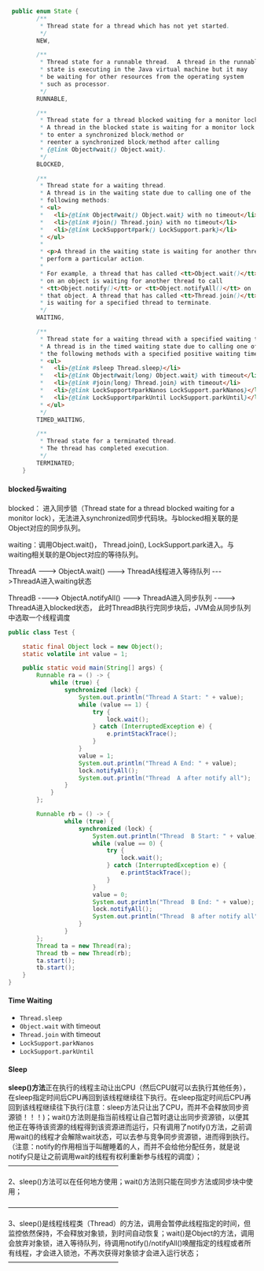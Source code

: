 ```java
 public enum State {
        /**
         * Thread state for a thread which has not yet started.
         */
        NEW,

        /**
         * Thread state for a runnable thread.  A thread in the runnable
         * state is executing in the Java virtual machine but it may
         * be waiting for other resources from the operating system
         * such as processor.
         */
        RUNNABLE,

        /**
         * Thread state for a thread blocked waiting for a monitor lock.
         * A thread in the blocked state is waiting for a monitor lock
         * to enter a synchronized block/method or
         * reenter a synchronized block/method after calling
         * {@link Object#wait() Object.wait}.
         */
        BLOCKED,

        /**
         * Thread state for a waiting thread.
         * A thread is in the waiting state due to calling one of the
         * following methods:
         * <ul>
         *   <li>{@link Object#wait() Object.wait} with no timeout</li>
         *   <li>{@link #join() Thread.join} with no timeout</li>
         *   <li>{@link LockSupport#park() LockSupport.park}</li>
         * </ul>
         *
         * <p>A thread in the waiting state is waiting for another thread to
         * perform a particular action.
         *
         * For example, a thread that has called <tt>Object.wait()</tt>
         * on an object is waiting for another thread to call
         * <tt>Object.notify()</tt> or <tt>Object.notifyAll()</tt> on
         * that object. A thread that has called <tt>Thread.join()</tt>
         * is waiting for a specified thread to terminate.
         */
        WAITING,

        /**
         * Thread state for a waiting thread with a specified waiting time.
         * A thread is in the timed waiting state due to calling one of
         * the following methods with a specified positive waiting time:
         * <ul>
         *   <li>{@link #sleep Thread.sleep}</li>
         *   <li>{@link Object#wait(long) Object.wait} with timeout</li>
         *   <li>{@link #join(long) Thread.join} with timeout</li>
         *   <li>{@link LockSupport#parkNanos LockSupport.parkNanos}</li>
         *   <li>{@link LockSupport#parkUntil LockSupport.parkUntil}</li>
         * </ul>
         */
        TIMED_WAITING,

        /**
         * Thread state for a terminated thread.
         * The thread has completed execution.
         */
        TERMINATED;
    }
```



#### blocked与waiting

blocked： 进入同步锁（Thread state for a thread blocked waiting for a monitor lock），无法进入synchronized同步代码块。与blocked相关联的是Object对应的同步队列。

waiting：调用Object.wait()， Thread.join(), LockSupport.park进入。与waiting相关联的是Object对应的等待队列。

ThreadA ---> ObjectA.wait() ---> ThreadA线程进入等待队列 --->ThreadA进入waiting状态

ThreadB ----> ObjectA.notifyAll() --->  ThreadA进入同步队列 ----> ThreadA进入blocked状态， 此时ThreadB执行完同步块后，JVM会从同步队列中选取一个线程调度

```java
public class Test {

    static final Object lock = new Object();
    static volatile int value = 1;

    public static void main(String[] args) {
        Runnable ra = () -> {
            while (true) {
                synchronized (lock) {
                    System.out.println("Thread A Start: " + value);
                    while (value == 1) {
                        try {
                            lock.wait();
                        } catch (InterruptedException e) {
                            e.printStackTrace();
                        }
                    }
                    value = 1;
                    System.out.println("Thread A End: " + value);
                    lock.notifyAll();
                    System.out.println("Thread  A after notify all");
                }
            }
        };

        Runnable rb = () -> {
                while (true) {
                    synchronized (lock) {
                        System.out.println("Thread  B Start: " + value);
                        while (value == 0) {
                            try {
                                lock.wait();
                            } catch (InterruptedException e) {
                                e.printStackTrace();
                            }
                        }
                        value = 0;
                        System.out.println("Thread  B End: " + value);
                        lock.notifyAll();
                        System.out.println("Thread  B after notify all");
                    }
                }
        };
        Thread ta = new Thread(ra);
        Thread tb = new Thread(rb);
        ta.start();
        tb.start();
    }
}
```

#### Time Waiting

- `Thread.sleep`
- `Object.wait` with timeout
- `Thread.join` with timeout
- `LockSupport.parkNanos`
- `LockSupport.parkUntil`



#### Sleep

**sleep()方法**正在执行的线程主动让出CPU（然后CPU就可以去执行其他任务），在sleep指定时间后CPU再回到该线程继续往下执行。在sleep指定时间后CPU再回到该线程继续往下执行(注意：sleep方法只让出了CPU，而并不会释放同步资源锁！！！)；wait()方法则是指当前线程让自己暂时退让出同步资源锁，以便其他正在等待该资源的线程得到该资源进而运行，只有调用了notify()方法，之前调用wait()的线程才会解除wait状态，可以去参与竞争同步资源锁，进而得到执行。（注意：notify的作用相当于叫醒睡着的人，而并不会给他分配任务，就是说notify只是让之前调用wait的线程有权利重新参与线程的调度）；
————————————————

2、sleep()方法可以在任何地方使用；wait()方法则只能在同步方法或同步块中使用；

————————————————

3、sleep()是线程线程类（Thread）的方法，调用会暂停此线程指定的时间，但监控依然保持，不会释放对象锁，到时间自动恢复；wait()是Object的方法，调用会放弃对象锁，进入等待队列，待调用notify()/notifyAll()唤醒指定的线程或者所有线程，才会进入锁池，不再次获得对象锁才会进入运行状态；
————————————————